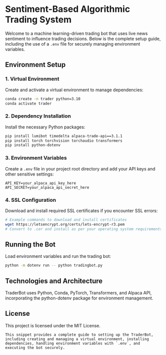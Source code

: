 # Sentiment-Based Algorithmic Trading System

Welcome to a machine learning-driven trading bot that uses live news sentiment to influence trading decisions. Below is the complete setup guide, including the use of a `.env` file for securely managing environment variables.

## Environment Setup

### 1. Virtual Environment
Create and activate a virtual environment to manage dependencies:
```sh
conda create -n trader python=3.10
conda activate trader
```

### 2. Dependency Installation
Install the necessary Python packages:
```sh
pip install lumibot timedelta alpaca-trade-api==3.1.1
pip install torch torchvision torchaudio transformers
pip install python-dotenv
```

### 3. Environment Variables
Create a `.env` file in your project root directory and add your API keys and other sensitive settings:
```plaintext
API_KEY=your_alpaca_api_key_here
API_SECRET=your_alpaca_api_secret_here
```

### 4. SSL Configuration
Download and install required SSL certificates if you encounter SSL errors:
```sh
# Example commands to download and install certificates
wget https://letsencrypt.org/certs/lets-encrypt-r3.pem
# Convert to .cer and install as per your operating system requirements
```

## Running the Bot
Load environment variables and run the trading bot:
```sh
python -m dotenv run -- python tradingbot.py
```

## Technologies and Architecture
TraderBot uses Python, Conda, PyTorch, Transformers, and Alpaca API, incorporating the python-dotenv package for environment management.

## License
This project is licensed under the MIT License.
```
This snippet provides a complete guide to setting up the TraderBot, including creating and managing a virtual environment, installing dependencies, handling environment variables with `.env`, and executing the bot securely.
